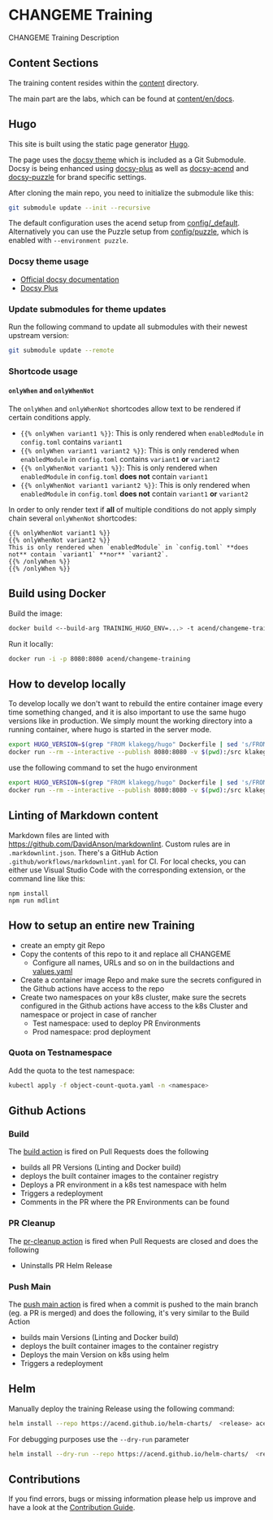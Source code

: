 # CHANGEME Training

CHANGEME Training Description


## Content Sections

The training content resides within the [content](content) directory.

The main part are the labs, which can be found at [content/en/docs](content/en/docs).


## Hugo

This site is built using the static page generator [Hugo](https://gohugo.io/).

The page uses the [docsy theme](https://github.com/google/docsy) which is included as a Git Submodule.
Docsy is being enhanced using [docsy-plus](https://github.com/puzzle/docsy-plus/) as well as
[docsy-acend](https://github.com/puzzle/docsy-acend/) and [docsy-puzzle](https://github.com/puzzle/docsy-puzzle/)
for brand specific settings.

After cloning the main repo, you need to initialize the submodule like this:

```bash
git submodule update --init --recursive
```

The default configuration uses the acend setup from [config/_default](config/_default/config.toml).
Alternatively you can use the Puzzle setup from [config/puzzle](config/puzzle/config.toml), which is enabled with
`--environment puzzle`.


### Docsy theme usage

* [Official docsy documentation](https://www.docsy.dev/docs/)
* [Docsy Plus](https://github.com/puzzle/docsy-plus/)


### Update submodules for theme updates

Run the following command to update all submodules with their newest upstream version:

```bash
git submodule update --remote
```


### Shortcode usage


#### `onlyWhen` and `onlyWhenNot`

The `onlyWhen` and `onlyWhenNot` shortcodes allow text to be rendered if certain conditions apply.

* `{{% onlyWhen variant1 %}}`: This is only rendered when `enabledModule` in `config.toml` contains `variant1`
* `{{% onlyWhen variant1 variant2 %}}`: This is only rendered when `enabledModule` in `config.toml` contains `variant1` **or** `variant2`
* `{{% onlyWhenNot variant1 %}}`: This is only rendered when `enabledModule` in `config.toml` **does not** contain `variant1`
* `{{% onlyWhenNot variant1 variant2 %}}`: This is only rendered when `enabledModule` in `config.toml` **does not** contain `variant1` **or** `variant2`

In order to only render text if **all** of multiple conditions do not apply simply chain several `onlyWhenNot` shortcodes:

```
{{% onlyWhenNot variant1 %}}
{{% onlyWhenNot variant2 %}}
This is only rendered when `enabledModule` in `config.toml` **does not** contain `variant1` **nor** `variant2`.
{{% /onlyWhen %}}
{{% /onlyWhen %}}
```


## Build using Docker

Build the image:

```bash
docker build <--build-arg TRAINING_HUGO_ENV=...> -t acend/changeme-training .
```

Run it locally:

```bash
docker run -i -p 8080:8080 acend/changeme-training
```


## How to develop locally

To develop locally we don't want to rebuild the entire container image every time something changed, and it is also important to use the same hugo versions like in production.
We simply mount the working directory into a running container, where hugo is started in the server mode.

```bash
export HUGO_VERSION=$(grep "FROM klakegg/hugo" Dockerfile | sed 's/FROM klakegg\/hugo://g' | sed 's/ AS builder//g')
docker run --rm --interactive --publish 8080:8080 -v $(pwd):/src klakegg/hugo:${HUGO_VERSION} server -p 8080 --bind 0.0.0.0
```

use the following command to set the hugo environment

```bash
export HUGO_VERSION=$(grep "FROM klakegg/hugo" Dockerfile | sed 's/FROM klakegg\/hugo://g' | sed 's/ AS builder//g')
docker run --rm --interactive --publish 8080:8080 -v $(pwd):/src klakegg/hugo:${HUGO_VERSION} server --environment=<environment> -p 8080 --bind 0.0.0.0
```


## Linting of Markdown content

Markdown files are linted with <https://github.com/DavidAnson/markdownlint>.
Custom rules are in `.markdownlint.json`.
There's a GitHub Action `.github/workflows/markdownlint.yaml` for CI.
For local checks, you can either use Visual Studio Code with the corresponding extension, or the command line like this:

```shell script
npm install
npm run mdlint
```


## How to setup an entire new Training

* create an empty git Repo
* Copy the contents of this repo to it and replace all CHANGEME
  * Configure all names, URLs and so on in the buildactions and [values.yaml](./helm-chart/values.yaml)
* Create a container image Repo and make sure the secrets configured in the Github actions have access to the repo
* Create two namespaces on your k8s cluster, make sure the secrets configured in the Github actions have access to the k8s Cluster and namespace or project in case of rancher
  * Test namespace: used to deploy PR Environments
  * Prod namespace: prod deployment


### Quota on Testnamespace

Add the quota to the test namespace:

```bash
kubectl apply -f object-count-quota.yaml -n <namespace>
```


## Github Actions


### Build

The [build action](.github/workflows/build.yaml) is fired on Pull Requests does the following

* builds all PR Versions (Linting and Docker build)
* deploys the built container images to the container registry
* Deploys a PR environment in a k8s test namespace with helm
* Triggers a redeployment
* Comments in the PR where the PR Environments can be found


### PR Cleanup

The [pr-cleanup action](.github/workflows/pr-cleanup.yaml) is fired when Pull Requests are closed and does the following

* Uninstalls PR Helm Release


### Push Main

The [push main action](.github/workflows/push-main.yaml) is fired when a commit is pushed to the main branch (eg. a PR is merged) and does the following, it's very similar to the Build Action

* builds main Versions (Linting and Docker build)
* deploys the built container images to the container registry
* Deploys the main Version on k8s using helm
* Triggers a redeployment


## Helm

Manually deploy the training Release using the following command:

```bash
helm install --repo https://acend.github.io/helm-charts/  <release> acend-training-chart --values helm-chart/values.yaml -n <namespace>
```

For debugging purposes use the `--dry-run` parameter

```bash
helm install --dry-run --repo https://acend.github.io/helm-charts/  <release> acend-training-chart --values helm-chart/values.yaml -n <namespace>
```


## Contributions

If you find errors, bugs or missing information please help us improve and have a look at the [Contribution Guide](CONTRIBUTING.md).
